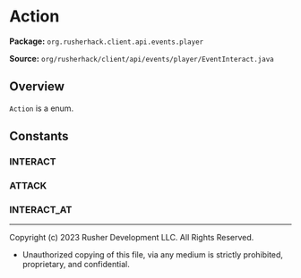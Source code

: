 # Action

**Package:** `org.rusherhack.client.api.events.player`

**Source:** `org/rusherhack/client/api/events/player/EventInteract.java`

## Overview

`Action` is a enum.

## Constants

### INTERACT

### ATTACK

### INTERACT_AT

---

Copyright (c) 2023 Rusher Development LLC. All Rights Reserved.
* Unauthorized copying of this file, via any medium is strictly prohibited, proprietary, and confidential.
